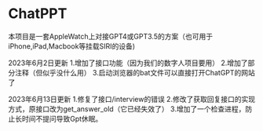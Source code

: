 # ChatPPT
本项目是一套AppleWatch上对接GPT4或GPT3.5的方案（也可用于iPhone,iPad,Macbook等挂载SIRI的设备)

2023年6月2日更新
1.增加了接口功能（因为我们的数字人项目要用）
2.增加了部分注释（但似乎没什么用）
3.启动浏览器的bat文件可以直接打开ChatGPT的网站了

2023年6月13日更新
1.修复了接口/interview的错误
2.修改了获取回复接口的实现方式，原接口改为get_answer_old（它已经失效了）
3.增加了一个检查进程，防止长时间不提问导致Gpt休眠。
